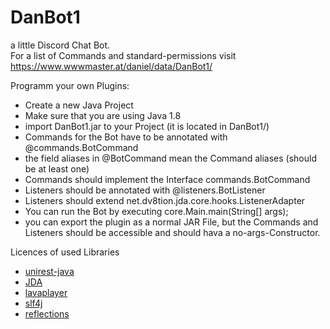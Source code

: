 # DanBot1
a little Discord Chat Bot.<br>
For a list of Commands and standard-permissions visit https://www.wwwmaster.at/daniel/data/DanBot1/

Programm your own Plugins:
* Create a new Java Project
* Make sure that you are using Java 1.8
* import DanBot1.jar to your Project (it is located in DanBot1/)
* Commands for the Bot have to be annotated with @commands.BotCommand
* the field aliases in @BotCommand mean the Command aliases (should be at least one)
* Commands should implement the Interface commands.BotCommand
* Listeners should be annotated with @listeners.BotListener
* Listeners should extend net.dv8tion.jda.core.hooks.ListenerAdapter
* You can run the Bot by executing core.Main.main(String[] args);
* you can export the plugin as a normal JAR File, but the Commands and Listeners should be accessible and should hava a no-args-Constructor.

Licences of used Libraries
* [unirest-java](https://github.com/Kong/unirest-java/blob/master/LICENS)
* [JDA](https://github.com/DV8FromTheWorld/JDA/blob/master/LICENS)
* [lavaplayer](https://raw.githubusercontent.com/sedmelluq/lavaplayer/master/LICENS)
* [slf4j](https://github.com/qos-ch/slf4j/blob/master/LICENSE.txt)
* [reflections](https://github.com/ronmamo/reflections/blob/master/COPYING.txt)